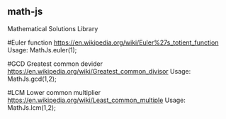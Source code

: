 ## math-js
Mathematical Solutions Library

#Euler function
https://en.wikipedia.org/wiki/Euler%27s_totient_function
Usage: MathJs.euler(1);

#GCD
Greatest common devider
https://en.wikipedia.org/wiki/Greatest_common_divisor
Usage: MathJs.gcd(1,2);

#LCM
Lower common multiplier
https://en.wikipedia.org/wiki/Least_common_multiple
Usage: MathJs.lcm(1,2);
